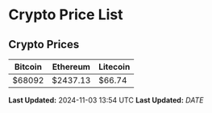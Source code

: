 # Crypto Price List

## Crypto Prices
| Bitcoin | Ethereum | Litecoin |
| ------- | -------- | -------- |
| $68092 | $2437.13 | $66.74 |
**Last Updated:** 2024-11-03 13:54 UTC
**Last Updated:** $DATE$
